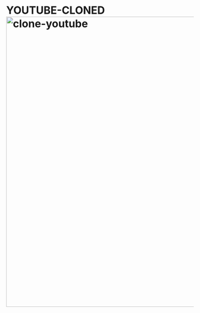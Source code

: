 # YOUTUBE-CLONED<img width="779" alt="clone-youtube" src="https://github.com/Ubtech01/YOUTUBE-CLONED/assets/127354903/e8bb1f6f-fa66-468f-beee-5e018688183c">
